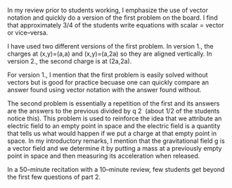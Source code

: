 In my review prior to students working, I emphasize the use of vector notation and quickly do a version of the first problem on the board. I find that approximately 3/4 of the students write equations with scalar = vector or vice–versa.

I have used two different versions of the first problem. In version 1., the charges at (x,y)=(a,a) and (x,y)=(a,2a) so they are aligned vertically. In version 2., the second charge is at (2a,2a).

For version 1., I mention that the first problem is easily solved without vectors but is good for practice becuase one can quickly compare an answer found using vector notation with the answer found without.

The second problem is essentially a repetition of the first and its answers are the answers to the previous divided by q 
2
​
  (about 1/2 of the students notice this). This problem is used to reinforce the idea that we attribute an electric field to an empty point in space and the electric field is a quantity that tells us what would happen if we put a charge at that empty point in space. In my introductory remarks, I mention that the gravitational field g is a vector field and we determine it by putting a mass at a previously empty point in space and then measuring its acceleration when released.

In a 50–minute recitation with a 10–minute review, few students get beyond the first few questions of part 2.